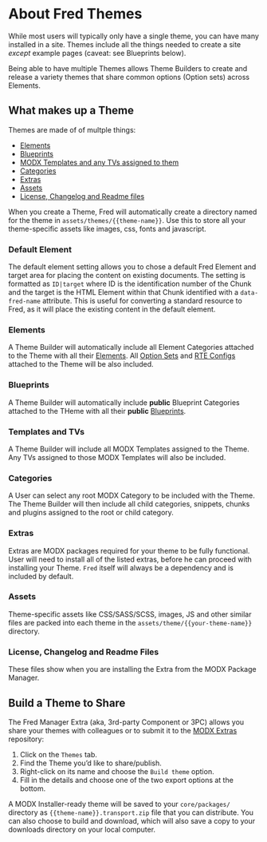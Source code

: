 # About Fred Themes

While most users will typically only have a single theme, you can have many installed in a site. Themes include all the things needed to create a site _except_ example pages (caveat: see Blueprints below). 

Being able to have multiple Themes allows Theme Builders to create and release a variety themes that share common options (Option sets) across Elements.

## What makes up a Theme
Themes are made of of multple things:

- [Elements](#elements)
- [Blueprints](#blueprints)
- [MODX Templates and any TVs assigned to them](#templates-and-tvs)
- [Categories](#categories)
- [Extras](#extras)
- [Assets](#assets)
- [License, Changelog and Readme files](#license-changelog-and-readme-files)

When you create a Theme, Fred will automatically create a directory named for the theme in `assets/themes/{{theme-name}}`. Use this to store all your theme-specific assets like images, css, fonts and javascript. 

### Default Element

The default element setting allows you to chose a default Fred Element and target area for placing the content on existing documents. The setting is formatted as `ID|target` where ID is the identification number of the Chunk and the target is the HTML Element within that Chunk identified with a `data-fred-name` attribute. This is useful for converting a standard resource to Fred, as it will place the existing content in the default element.

### Elements

A Theme Builder will automatically include all Element Categories attached to the Theme with all their [Elements](/elements). All [Option Sets](/option_sets) and [RTE Configs](/rte_configs) attached to the Theme will be also included.

### Blueprints

A Theme Builder will automatically include **public** Blueprint Categories attached to the THeme with all their **public** [Blueprints](/blueprints). 

### Templates and TVs

A Theme Builder will include all MODX Templates assigned to the Theme. Any TVs assigned to those MODX Templates will also be included.

### Categories

A User can select any root MODX Category to be included with the Theme. The Theme Builder will then include all child categories, snippets, chunks and plugins assigned to the root or child category.

### Extras

Extras are MODX packages required for your theme to be fully functional. User will need to install all of the listed extras, before he can proceed with installing your Theme. `Fred` itself will always be a dependency and is included by default.

### Assets

Theme-specific assets like CSS/SASS/SCSS, images, JS and other similar files are packed into each theme in the `assets/theme/{{your-theme-name}}` directory.

### License, Changelog and Readme Files

These files show when you are installing the Extra from the MODX Package Manager.

## Build a Theme to Share

The Fred Manager Extra (aka, 3rd-party Component or 3PC) allows you share your themes with colleagues or to submit it to the [MODX Extras](https://modx.com/extras/) repository:

1. Click on the `Themes` tab.
2. Find the Theme you’d like to share/publish.
3. Right-click on its name and choose the `Build theme` option.
4. Fill in the details and choose one of the two export options at the bottom. 
 
A MODX Installer-ready theme will be saved to your `core/packages/` directory as `{{theme-name}}.transport.zip` file that you can distribute. You can also choose to build and download, which will also save a copy to your downloads directory on your local computer.
